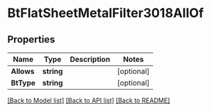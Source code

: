 # BtFlatSheetMetalFilter3018AllOf

## Properties

Name | Type | Description | Notes
------------ | ------------- | ------------- | -------------
**Allows** | **string** |  | [optional] 
**BtType** | **string** |  | [optional] 

[[Back to Model list]](../README.md#documentation-for-models) [[Back to API list]](../README.md#documentation-for-api-endpoints) [[Back to README]](../README.md)


